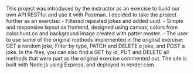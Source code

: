 This project was introduced by the instructor as an exercise to build our own API RESTful and use it with Postman.
I decided to take the project further as an exercise:
	- Filtered repeated jokes and added uuid. 
	- Simple and responsive layout as frontend, designed using canvas, colors from color.hunt.co and background image created with patter.moster. 
	- The user to use some of the original methods implemented in the original exercise: GET a random joke, Filter by type, PATCH and DELETE a joke, and POST a joke. In the files, you can also find a GET by id, PUT and DELETE all methods that were part as the original exercise commented out.
 The site is built with Node.js using Express, and deployed in render.com.
